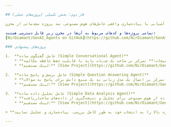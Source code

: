 ```yaml
---

## فاز دوم: بخش تکمیلی (پروژه‌های عملی)

در این بخش، برای تقویت مهارت‌های عملی و آشنایی با پیاده‌سازی واقعی عامل‌های هوش مصنوعی، سه پروژه مقدماتی از مخزن **GenAI_Agents** معرفی می‌شود. هدف این بخش، تبدیل دانش تئوری به تجربه عملی است.

تمامی پروژه‌ها و کدهای مربوط به آن‌ها در مخزن زیر قابل دسترسی هستند:
[NirDiamant/GenAI_Agents on GitHub](https://github.com/NirDiamant/GenAI_Agents)

### پروژه‌های پیشنهادی

1.  **عامل گفتگوی ساده (Simple Conversational Agent)**
    * **توضیحات:** تمرکز بر ساخت یک چت‌بات پایه با قابلیت حفظ حافظه مکالمه.
    * **لینک مستقیم:** [View Project](https://github.com/NirDiamant/GenAI_Agents/tree/main/Simple-Conversational-Agent)

2.  **عامل پرسش و پاسخ ساده (Simple Question Answering Agent)**
    * **توضیحات:** تمرکز بر اتصال یک مدل زبانی به یک منبع دانش برای پاسخ به سوالات.
    * **لینک مستقیم:** [View Project](https://github.com/NirDiamant/GenAI_Agents/tree/main/Simple-Question-Answering-Agent)

3.  **عامل تحلیل داده ساده (Simple Data Analysis Agent)**
    * **توضیحات:** تمرکز بر استفاده از هوش مصنوعی برای تحلیل و نتیجه‌گیری از داده‌های ساختاریافته.
    * **لینک مستقیم:** [View Project](https://github.com/NirDiamant/GenAI_Agents/tree/main/Simple-Data-Analysis-Agent)

> **نکته مهم:** شما موظف هستید **حداقل یکی** از سه پروژه بالا را به انتخاب خود به طور کامل بررسی، پیاده‌سازی و تحلیل نمایید.

---
```

